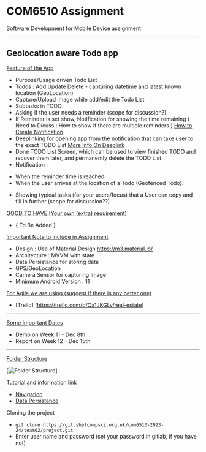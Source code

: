 # COM6510 Assignment

Software Development for Mobile Device assignment

---

## Geolocation aware Todo app

<ins>Feature of the App</ins>

* Purpose/Usage driven Todo List
* Todos : Add Update Delete - capturing datetime and latest known location (GeoLocation)
* Capture/Upload image while add/edit the Todo List
* Subtasks in TODO
* Asking if the user needs a reminder (scope for discussion?)
* If Reminder is set show, Notification for showing the time remaining  (  Need to Dicuss : How to
  show if there are multiple
  reminders ) [How to Create Notification](https://developer.android.com/develop/ui/views/notifications/build-notification)
* Deeplinking for opening app from the notification that can take user to the exact TODO
  List [More Info On Deeplink]( https://developer.android.com/training/app-links/deep-linking )
* Done TODO List Screen, which can be used to view finished TODO and recover them later, and
  permanently delete the TODO List.
* Notification :

- When the reminder time is reached.
- When the user arrives at the location of a Todo (Geofenced Todo).

* Showing typical tasks (for your users/focus) that a User can copy and fill in further (scope for
  discussion??)

<ins> GOOD TO HAVE (Your own (extra) requirement) <ins>
* { To Be Added } 

<ins>Important Note to include in Assignment </ins>

* Design : Use of Material Design https://m3.material.io/
* Architecture : MVVM with state
* Data Persistance for storing data
* GPS/GeoLocation
* Camera Sensor for capturing Image
* Minimum Android Version : 11

<ins>For Agile we are using (suggest if there is any better one) </ins>

* [Trello] (https://trello.com/b/Qa1JKGLv/real-estate)

----
<ins> Some Important Dates </ins>
- Demo on Week 11 - Dec 8th
- Report on Week 12 - Dec 15th

---

<ins> Folder Structure </ins>

[![Folder Structure](./documents/images/folder_structure.png, "Hello World")]

Tutorial and information link

* [Navigation](https://developer.android.com/jetpack/compose/navigation)
* [Data Persistance](https://developer.android.com/courses/android-basics-kotlin/unit-5)

Cloning the project

* ``` git clone https://git.shefcompsci.org.uk/com6510-2023-24/team02/project.git ```
* Enter user name and password (set your password in gitlab, if you have not)





